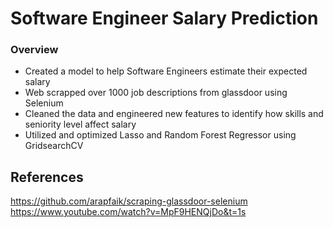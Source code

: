 # Software Engineer Salary Prediction
### Overview
- Created a model to help Software Engineers estimate their expected salary
- Web scrapped over 1000 job descriptions from glassdoor using Selenium
- Cleaned the data and engineered new features to identify how skills and seniority level affect salary
- Utilized and optimized Lasso and Random Forest Regressor using GridsearchCV



## References
https://github.com/arapfaik/scraping-glassdoor-selenium
https://www.youtube.com/watch?v=MpF9HENQjDo&t=1s


